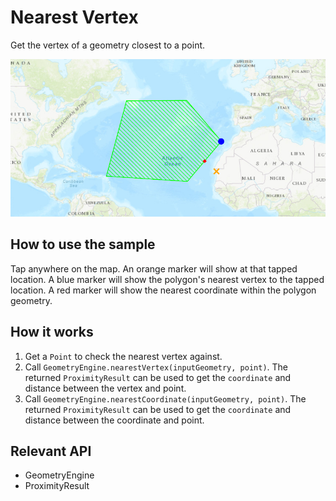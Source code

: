 # Nearest Vertex

Get the vertex of a geometry closest to a point.

![](NearestVertex.png)

## How to use the sample

Tap anywhere on the map. An orange marker will show at that tapped location. A blue marker will show the polygon's nearest vertex to the tapped location. A red marker will show the nearest coordinate within the polygon geometry.

## How it works


1. Get a `Point` to check the nearest vertex against.
2. Call `GeometryEngine.nearestVertex(inputGeometry, point)`. The returned `ProximityResult` can be used to get the `coordinate` and distance between the vertex and point.
3. Call `GeometryEngine.nearestCoordinate(inputGeometry, point)`. The returned `ProximityResult` can be used to get the `coordinate` and distance between the coordinate and point.


## Relevant API


* GeometryEngine
* ProximityResult

